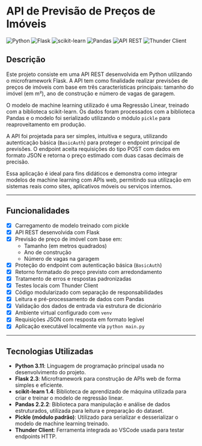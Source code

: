 # API de Previsão de Preços de Imóveis

![Python](https://img.shields.io/badge/Python-Interpreted-blue?style=flat-square&logo=python)
![Flask](https://img.shields.io/badge/Flask-Web%20Framework-black?style=flat-square&logo=flask)
![scikit-learn](https://img.shields.io/badge/scikit--learn-Machine%20Learning-orange?style=flat-square&logo=scikitlearn)
![Pandas](https://img.shields.io/badge/Pandas-Data%20Analysis-blue?style=flat-square&logo=pandas)
![API REST](https://img.shields.io/badge/API-REST-green?style=flat-square)
![Thunder Client](https://img.shields.io/badge/Thunder--Client-Tested-purple?style=flat-square)


## Descrição

Este projeto consiste em uma API REST desenvolvida em Python utilizando o microframework Flask. A API tem como finalidade realizar previsões de preços de imóveis com base em três características principais: tamanho do imóvel (em m²), ano de construção e número de vagas de garagem.

O modelo de machine learning utilizado é uma Regressão Linear, treinado com a biblioteca scikit-learn. Os dados foram processados com a biblioteca Pandas e o modelo foi serializado utilizando o módulo `pickle` para reaproveitamento em produção.

A API foi projetada para ser simples, intuitiva e segura, utilizando autenticação básica (`BasicAuth`) para proteger o endpoint principal de previsões. O endpoint aceita requisições do tipo POST com dados em formato JSON e retorna o preço estimado com duas casas decimais de precisão.

Essa aplicação é ideal para fins didáticos e demonstra como integrar modelos de machine learning com APIs web, permitindo sua utilização em sistemas reais como sites, aplicativos móveis ou serviços internos.

---

## Funcionalidades

- [x] Carregamento de modelo treinado com pickle
- [x] API REST desenvolvida com Flask
- [x] Previsão de preço de imóvel com base em:
  - Tamanho (em metros quadrados)
  - Ano de construção
  - Número de vagas na garagem
- [x] Proteção do endpoint com autenticação básica (`BasicAuth`)
- [x] Retorno formatado do preço previsto com arredondamento
- [x] Tratamento de erros e respostas padronizadas
- [x] Testes locais com Thunder Client
- [x] Código modularizado com separação de responsabilidades
- [x] Leitura e pré-processamento de dados com Pandas
- [x] Validação dos dados de entrada via estrutura de dicionário
- [x] Ambiente virtual configurado com `venv`
- [x] Requisições JSON com resposta em formato legível
- [x] Aplicação executável localmente via `python main.py`

---

## Tecnologias Utilizadas

- **Python 3.11**: Linguagem de programação principal usada no desenvolvimento do projeto.
- **Flask 2.3**: Microframework para construção de APIs web de forma simples e eficiente.
- **scikit-learn 1.4**: Biblioteca de aprendizado de máquina utilizada para criar e treinar o modelo de regressão linear.
- **Pandas 2.2.2**: Biblioteca para manipulação e análise de dados estruturados, utilizada para leitura e preparação do dataset.
- **Pickle (módulo padrão)**: Utilizado para serializar e desserializar o modelo de machine learning treinado.
- **Thunder Client**: Ferramenta integrada ao VSCode usada para testar endpoints HTTP.


